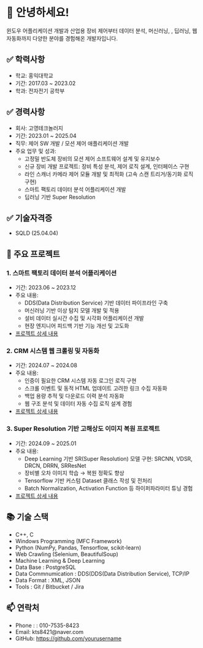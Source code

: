 <!DOCTYPE html>
<html lang="ko">
  <head> 
    <meta charset="UTF-8"> 
  </head> 
      <body> 
        <h1>👋 안녕하세요!</h1> 
        <p> 윈도우 어플리케이션 개발과 산업용 장비 제어부터 데이터 분석, 머신러닝, , 딥러닝, 웹 자동화까지 다양한 분야를 경험해온 개발자입니다. </p> 
        <h2>✅ 학력사항</h2> 
          <ul> 
            <li><span class="highlight">학교:</span> 홍익대학교</li>
            <li><span class="highlight">기간:</span> 2017.03 ~ 2023.02</li>
            <li><span class="highlight">학과:</span> 전자전기 공학부</li> 
          </ul> 
        <h2>✅ 경력사항</h2> 
          <ul> 
            <li><span class="highlight">회사:</span> 고영테크놀러지</li>
            <li><span class="highlight">기간:</span> 2023.01 ~ 2025.04</li>
            <li><span class="highlight">직무:</span> 제어 SW 개발 / 모션 제어 애플리케이션 개발</li>
            <li><span class="highlight">주요 업무 및 성과:</span>
              <ul> 
              <li>고정밀 반도체 장비의 모션 제어 소프트웨어 설계 및 유지보수</li> 
              <li>신규 장비 개발 프로젝트: 장비 특성 분석, 제어 로직 설계, 인터페이스 구현</li> 
              <li>라인 스캐너 카메라 제어 모듈 개발 및 최적화 (고속 스캔 트리거/동기화 로직 구현)</li>
              <li>스마트 팩토리 데이터 분석 어플리케이션 개발</li>
              <li>딥러닝 기반 Super Resolution</li>
              </ul> 
            </li> 
          </ul> 
        <h2>✅ 기술자격증</h2> 
          <ul> 
            <li><span class="highlight">SQLD</span> (25.04.04)</li>
          </ul> 
        <div class="section"> 
          <h2>💼 주요 프로젝트</h2> 
          <h3>1. 스마트 팩토리 데이터 분석 어플리케이션</h3>
          <ul> 
            <li><span class="highlight">기간:</span> 2023.06 ~ 2023.12</li>
            <li><span class="highlight">주요 내용:</span> 
              <ul> 
                <li>DDS(Data Distribution Service) 기반 데이터 파이프라인 구축</li>
                <li>머신러닝 기반 이상 탐지 모델 개발 및 적용</li>
                <li>설비 데이터 실시간 수집 및 시각화 어플리케이션 개발</li> 
                <li>현장 엔지니어 피드백 기반 기능 개선 및 고도화</li> 
              </ul> 
            <li><a href="https://www.notion.so/Data-Analaysis-Application-1c43e24b86d580118966e8a5519741fd" target="_blank">프로젝트 상세 내용</a></li>
            </li> 
          </ul> 
          <h3>2. CRM 시스템 웹 크롤링 및 자동화</h3>
          <ul>
            <li><span class="highlight">기간:</span> 2024.07 ~ 2024.08</li> 
            <li><span class="highlight">주요 내용:</span> 
              <ul> 
                <li>인증이 필요한 CRM 시스템 자동 로그인 로직 구현</li>
                <li>스크롤 이벤트 및 동적 HTML 업데이트 고려한 링크 수집 자동화</li>
                <li>백업 용량 추적 및 다운로드 이력 분석 자동화</li>
                <li>웹 구조 분석 및 데이터 자동 수집 로직 설계 경험</li> 
              </ul> 
            <li><a href="https://www.notion.so/Web-Crawling-Scraping-1c43e24b86d5802ca328d77f83a80254" target="_blank">프로젝트 상세 내용</a></li>
            </li> 
          </ul> 
          <h3>3. Super Resolution 기반 고해상도 이미지 복원 프로젝트</h3>
          <ul> 
            <li><span class="highlight">기간:</span> 2024.09 ~ 2025.01</li> 
            <li><span class="highlight">주요 내용:</span>
              <ul> 
                <li>Deep Learning 기반 SR(Super Resolution) 모델 구현: SRCNN, VDSR, DRCN, DRRN, SRResNet</li> 
                <li>장비별 오차 이미지 학습 → 복원 정확도 향상</li>
                <li>Tensorflow 기반 커스텀 Dataset 클래스 작성 및 전처리</li>
                <li>Batch Normalization, Activation Function 등 하이퍼파라미터 튜닝 경험</li>
              </ul> 
            <li><a href="https://www.notion.so/Deep-Learning-based-Calibration-Data-Reconstruction-1c43e24b86d5805ba7c6c3bfe7f40b1f" target="_blank">프로젝트 상세 내용</a></li>
            </li>
          </ul> 
        </div> 
        <div class="section"> 
          <h2>📚 기술 스택</h2>
          <ul> 
            <li>C++, C</li> 
            <li>Windows Programming (MFC Framework)</li>
            <li>Python (NumPy, Pandas, Tensorflow, scikit-learn)</li>
            <li>Web Crawling (Selenium, BeautifulSoup)</li> 
            <li>Machine Learning & Deep Learning </li> 
            <li>Data Base : PostgreSQL </li> 
            <li>Data Commnumication : DDS(DDS(Data Distribution Service), TCP/IP</li> 
            <li>Data Format : XML, JSON </li> 
            <li>Tools : Git / Bitbucket / Jira </li> 
          </ul> 
        </div>
        <div class="section">
          <h2>📫 연락처</h2> 
          <ul> 
            <li>Phone :  : 010-7535-8423</li>
            <li>Email: kts8421@naver.com</li>
            <li>GitHub: <a href="https://github.com/Kim-Tae-Su/profile" target="_blank">https://github.com/yourusername</a></li>
          </ul> 
        </div>
      </body> 
      </html>
